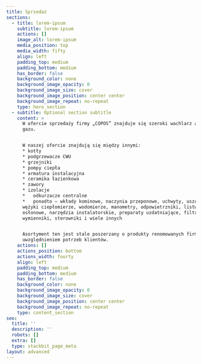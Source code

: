 ```yaml
---
title: Sprzedaż
sections:
  - title: lorem-ipsum
    subtitle: lorem-ipsum
    actions: []
    image_alt: lorem-ipsum
    media_position: top
    media_width: fifty
    align: left
    padding_top: medium
    padding_bottom: medium
    has_border: false
    background_color: none
    background_image_opacity: 0
    background_image_size: cover
    background_image_position: center center
    background_image_repeat: no-repeat
    type: hero_section
  - subtitle: Optional section subtitle
    content: >
      W ofercie sprzedaży firmy „COPOS” znajduje się szeroki wachlarz artykułów branży instalacyjnej niezbędnych do wykonania wszelkich prac związanych z ogrzewaniem, wentylacją, klimatyzacją, instalacjami wody ,kanalizacji i
      gazu. 


      W naszej ofercie znajdują się między innymi:
      * kotły
      * podgrzewacze CWU
      * grzejniki
      * pompy ciepła
      * armatura instalacyjna
      * ceramika łazienkowa
      * zawory
      * izolacje
      *   odkurzacze centralne
      *   ponadto – wkłady kominowe, naczynia przeponowe, uchwyty, uszczelki,
      wężyki ciepłomierze, wodomierze, manometry, odpowietrzniki, listwy
      osłonowe, narzędzia instalatorskie, preparaty uzdatniające, filtry,
      wymienniki, sterowniki i wiele innych


      Asortyment ten jest stale poszerzany o produkty renomowanych firm, z
      uwzględnieniem potrzeb klientów.
    actions: []
    actions_position: bottom
    actions_width: fourty
    align: left
    padding_top: medium
    padding_bottom: medium
    has_border: false
    background_color: none
    background_image_opacity: 0
    background_image_size: cover
    background_image_position: center center
    background_image_repeat: no-repeat
    type: content_section
seo:
  title: ''
  description: ''
  robots: []
  extra: []
  type: stackbit_page_meta
layout: advanced
---
```

